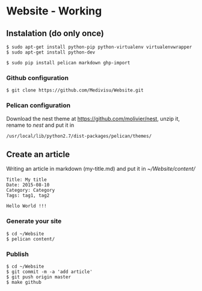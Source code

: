# Website - Working

## Instalation (do only once)

```
$ sudo apt-get install python-pip python-virtualenv virtualenvwrapper
$ sudo apt-get install python-dev
```
```
$ sudo pip install pelican markdown ghp-import
```

### Github configuration

```
$ git clone https://github.com/Medivisu/Website.git
```

### Pelican configuration
Download the nest theme at <https://github.com/molivier/nest>, unzip it, rename to *nest* and put it in 
```
/usr/local/lib/python2.7/dist-packages/pelican/themes/
```

## Create an article

Writing an article in markdown (my-title.md) and put it in *~/Website/content/*

```
Title: My title
Date: 2015-08-10
Category: Category
Tags: tag1, tag2

Hello World !!!
```

### Generate your site

```
$ cd ~/Website
$ pelican content/
```
### Publish

```
$ cd ~/Website
$ git commit -m -a 'add article'
$ git push origin master
$ make github
```
